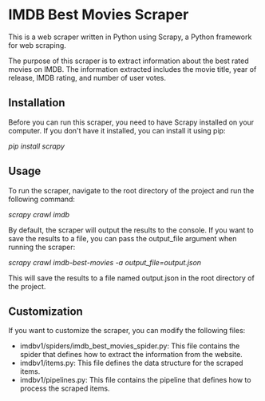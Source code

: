 # IMDB Best Movies Scraper
This is a web scraper written in Python using Scrapy, a Python framework for web scraping.

The purpose of this scraper is to extract information about the best rated movies on IMDB. The information extracted includes the movie title, year of release, IMDB rating, and number of user votes.

## Installation
Before you can run this scraper, you need to have Scrapy installed on your computer. If you don't have it installed, you can install it using pip:

*pip install scrapy*

## Usage
To run the scraper, navigate to the root directory of the project and run the following command:

*scrapy crawl imdb*

By default, the scraper will output the results to the console. If you want to save the results to a file, you can pass the output_file argument when running the scraper:

*scrapy crawl imdb-best-movies -a output_file=output.json*

This will save the results to a file named output.json in the root directory of the project.

## Customization
If you want to customize the scraper, you can modify the following files:

- imdbv1/spiders/imdb_best_movies_spider.py: This file contains the spider that defines how to extract the information from the website.
- imdbv1/items.py: This file defines the data structure for the scraped items.
- imdbv1/pipelines.py: This file contains the pipeline that defines how to process the scraped items.
